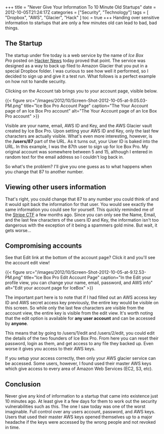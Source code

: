 +++
title = "Never Give Your Information To 10 Minute Old Startups"
date = 2012-10-05T21:24:17Z
categories = ["Security", "Technology"]
tags = [ "Dropbox", "AWS", "Glacier", "Hack" ]
toc = true
+++
Handing over sensitive information to startups that are only a few minutes old can lead to bad, bad things.

## The Startup

The startup under fire today is a web service by the name of _Ice Box Pro_ posted on [Hacker News](http://news.ycombinator.com/item?id=4619132) today proved that point. The service was designed as a way to back up filed to Amazon Glacier that you put in a special Dropbox folder. I was curious to see how well it performed, so I decided to sign up and give it a test run. What follows is a perfect example on how not to handle security.

Clicking on the Account tab brings you to your account page, visible below.

{{< figure src="/images/2012/10/Screen-Shot-2012-10-05-at-9.05.03-PM.png" title="Ice Box Pro Account Page" caption="The Your Account page of an Ice Box Pro account" alt="The Your Account page of an Ice Box Pro account" >}}

Visible are your name, email, AWS ID and Key, and the AWS Glacier vault created by Ice Box Pro. Upon setting your AWS ID and Key, only the last few characters are actually visible. What's even more interesting, however, is the **/users/87** part of the URL. As it turns out, your User ID is baked into the URL. In this example, I was the 87th user to sign up for Ice Box Pro. My original account was somewhere between 5 and 15, although I entered in random text for the email address so I couldn't log back in.

So what's the problem? I'll give you one guess as to what happens when you change that 87 to another number.

## Viewing other users information

That's right, you could change that 87 to any number you could think of and it would spit back the information for that user. You would see exactly the same information you could see for yourself. This quickly reminded me of the [Stripe CTF](https://stripe-ctf.com/) a few months ago. Since you can only see the Name, Email, and the last few characters of the users ID and Key, the information isn't too dangerous with the exception of it being a spammers gold mine. But wait, it gets worse...

## Compromising accounts

See that Edit link at the bottom of the account page? Click it and you'll see the account edit view!

{{< figure src="/images/2012/10/Screen-Shot-2012-10-05-at-9.12.53-PM.png" title="Ice Box Pro Edit Account Page" caption="In the Edit your profile view, you can change your name, email, password, and AWS info" alt="Edit your account page for IceBox" >}}

The important part here is to note that if I had filled out an AWS access key ID and AWS secret access key previously, the entire key would be visible on this screen. So while only the last few characters are visible from the account view, the entire key is visible from the edit view. It's worth noting that the edit option is available for **any user account** and can be accessed by **anyone**.

This means that by going to /users/1/edit and /users/2/edit, you could edit the details of the two founders of Ice Box Pro. From here you can reset their password, login as them, and get access to any file they backed up. Even worse it gives you access to their AWS keys.

If you setup your access correctly, then only your AWS glacier service can be accessed. Some users, however, I found used their master AWS keys which give access to every area of Amazon Web Services (EC2, S3, etc).

## Conclusion

Never give any kind of information to a startup that came into existence just 10 minutes ago. At least give it a few days for them to work out the security vulnerabilities such as this. The one I saw today was one of the worst imaginable. Full control over any users account, password, and AWS keys. Users that used their master AWS keys opened themselves up to a major headache if the keys were accessed by the wrong people and not revoked in time.